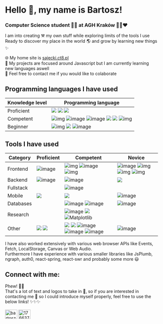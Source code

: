 # Hello 👋, my name is Bartosz!
### Computer Science student 👨‍💻 at AGH Kraków 💚🖤❤️

I am into creating ⚒️ my own stuff while exploring limits of the tools I use<br>
Ready to discover my place in the world 🌎 and grow by learning new things ✨

🌐 My home site is [sajecki.ct8.pl](sajecki.ct8.pl)<br>
🌟 My projects are focused around Javascript but I am currently learning new languages aswell<br>
🥂 Feel free to contact me if you would like to colaborate

## Programming languages I have used
| Knowledge level | Programming language |
| ---         |---|
| Proficient | ![](https://img.shields.io/badge/JavaScript-323330?style=for-the-badge&logo=javascript&logoColor=F7DF1E) ![](https://img.shields.io/badge/TypeScript-007ACC?style=for-the-badge&logo=typescript&logoColor=white) ![](https://img.shields.io/badge/Python-FFD43B?style=for-the-badge&logo=python&logoColor=blue) |
| Competent | ![img](https://img.shields.io/badge/C-00599C?style=for-the-badge&logo=c&logoColor=white) ![image](https://img.shields.io/badge/Rust-000000?style=for-the-badge&logo=rust&logoColor=white) ![image](https://img.shields.io/badge/Java-f89b24?style=for-the-badge&logo=coffeescript&logoColor=white) ![](https://img.shields.io/badge/PHP-777BB4?style=for-the-badge&logo=php&logoColor=white)  ![](https://img.shields.io/badge/HTML5-E34F26?style=for-the-badge&logo=html5&logoColor=white) ![img](https://img.shields.io/badge/CSS3-1572B6?style=for-the-badge&logo=css3&logoColor=white) |
| Beginner | ![img](https://img.shields.io/badge/Dart-0175C2?style=for-the-badge&logo=dart&logoColor=white) ![](https://img.shields.io/badge/Erlang-A90533?style=for-the-badge&logo=erlang&logoColor=white) ![image](https://img.shields.io/badge/Elixir-4B275F?style=for-the-badge&logo=elixir&logoColor=white) |

## Tools I have used
| Category | Proficient | Competent | Novice |
| --- | --- | --- | --- |
| Frontend | ![image](https://img.shields.io/badge/React-20232A?style=for-the-badge&logo=react&logoColor=61DAFB)| ![img](https://img.shields.io/badge/Vue%20js-35495E?style=for-the-badge&logo=vuedotjs&logoColor=4FC08D) ![image](https://img.shields.io/badge/Sass-CC6699?style=for-the-badge&logo=sass&logoColor=white) ![img](https://img.shields.io/badge/styled--components-DB7093?style=for-the-badge&logo=styled-components&logoColor=white) | ![image](https://img.shields.io/badge/Angular-DD0031?style=for-the-badge&logo=angular&logoColor=white) ![img](https://img.shields.io/badge/Svelte-4A4A55?style=for-the-badge&logo=svelte&logoColor=FF3E00) ![img](https://img.shields.io/badge/ThreeJs-black?style=for-the-badge&logo=three.js&logoColor=white) ![img](https://img.shields.io/badge/Redux-593D88?style=for-the-badge&logo=redux&logoColor=white) |
| Backend | ![image](https://img.shields.io/badge/Express%20js-000000?style=for-the-badge&logo=express&logoColor=white) | ![image](https://img.shields.io/badge/Node%20js-339933?style=for-the-badge&logo=nodedotjs&logoColor=white) | ![](https://img.shields.io/badge/Actix-000000?style=for-the-badge&logo=actix&logoColor=white)
| Fullstack | | ![image](https://img.shields.io/badge/next%20js-000000?style=for-the-badge&logo=nextdotjs&logoColor=white) |
| Mobile | ![](https://img.shields.io/badge/React_Native-20232A?style=for-the-badge&logo=react&logoColor=61DAFB) | ![](https://img.shields.io/badge/Flutter-02569B?style=for-the-badge&logo=flutter&logoColor=white) | ![image](https://img.shields.io/badge/Expo-1B1F23?style=for-the-badge&logo=expo&logoColor=white) |
| Databases | | ![image](https://img.shields.io/badge/MySQL-005C84?style=for-the-badge&logo=mysql&logoColor=white) ![image](https://img.shields.io/badge/PostgreSQL-316192?style=for-the-badge&logo=postgresql&logoColor=white) | ![image](https://img.shields.io/badge/MongoDB-4EA94B?style=for-the-badge&logo=mongodb&logoColor=white) |
| Research | | ![image](https://img.shields.io/badge/Jupyter-F37626.svg?&style=for-the-badge&logo=Jupyter&logoColor=white) ![](https://img.shields.io/badge/Numpy-777BB4?style=for-the-badge&logo=numpy&logoColor=white) ![Matplotlib](https://img.shields.io/badge/Matplotlib-%23ffffff.svg?style=for-the-badge&logo=Matplotlib&logoColor=black) |
| Other | ![](https://img.shields.io/badge/Windows-0078D6?style=for-the-badge&logo=windows&logoColor=white) ![](https://img.shields.io/badge/GIT-E44C30?style=for-the-badge&logo=git&logoColor=white) | ![](https://img.shields.io/badge/Linux-FCC624?style=for-the-badge&logo=linux&logoColor=black) ![](https://img.shields.io/badge/mac%20os-000000?style=for-the-badge&logo=apple&logoColor=white) ![image](https://img.shields.io/badge/svn-809CC9?style=for-the-badge&logo=subversion&logoColor=white) ![image](https://img.shields.io/badge/Postman-FF6C37?style=for-the-badge&logo=Postman&logoColor=white) ![image](https://img.shields.io/badge/Adobe%20Photoshop-31A8FF?style=for-the-badge&logo=Adobe%20Photoshop&logoColor=black)  | ![image](https://img.shields.io/badge/blender-%23F5792A.svg?style=for-the-badge&logo=blender&logoColor=white) |

I have also worked extensively with various web browser APIs like Events, Fetch, LocalStorage, Canvas or Web Audio.<br>
Furthermore I have experience with various smaller libraries like JsPlumb, ngraph, auth0, react-spring, react-swr and probably some more 😃

## Connect with me:
Phew! 😮‍💨<br>That's a lot of text and logos to take in 🤯, so if you are interested in contacting me 📡 so I could introduce myself properly, feel free to use the below links! ✨✨✨<br><br>
<a href="https://linkedin.com/in/bartosz sajecki" target="blank"><img align="center" src="https://raw.githubusercontent.com/rahuldkjain/github-profile-readme-generator/master/src/images/icons/Social/linked-in-alt.svg" alt="bartosz sajecki" height="30" width="40" /></a>
<a href="https://stackoverflow.com/users/17663717" target="blank"><img align="center" src="https://raw.githubusercontent.com/rahuldkjain/github-profile-readme-generator/master/src/images/icons/Social/stack-overflow.svg" alt="17663717" height="30" width="40" /></a>
